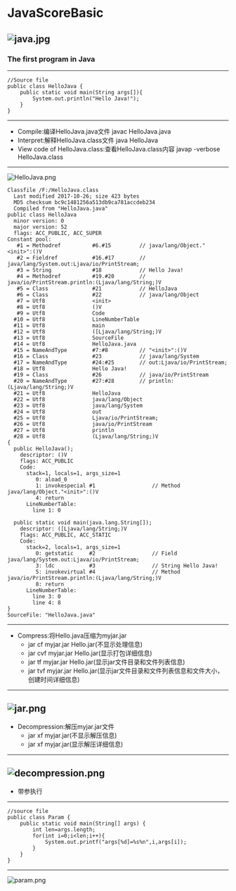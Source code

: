 # JavaScoreBasic
![java.jpg](https://github.com/Tanglong9344/JavaBasic/blob/master/picture/java.jpg)
---
### The first program in Java
---
```
//Source file
public class HelloJava {
	public static void main(String args[]){
		System.out.println("Hello Java!");
	}
}
```
---
+ Compile:编译HelloJava.java文件 javac HelloJava.java
+ Interpret:解释HelloJava.class文件 java HelloJava
+ View code of HelloJava.class:查看HelloJava.class内容 javap -verbose HelloJava.class
---
![HelloJava.png](https://github.com/Tanglong9344/JavaBasic/blob/master/picture/HelloJava.png)
```
Classfile /F:/HelloJava.class
  Last modified 2017-10-26; size 423 bytes
  MD5 checksum bc9c1481256a513db9ca781accdeb234
  Compiled from "HelloJava.java"
public class HelloJava
  minor version: 0
  major version: 52
  flags: ACC_PUBLIC, ACC_SUPER
Constant pool:
   #1 = Methodref          #6.#15         // java/lang/Object."<init>":()V
   #2 = Fieldref           #16.#17        // java/lang/System.out:Ljava/io/PrintStream;
   #3 = String             #18            // Hello Java!
   #4 = Methodref          #19.#20        // java/io/PrintStream.println:(Ljava/lang/String;)V
   #5 = Class              #21            // HelloJava
   #6 = Class              #22            // java/lang/Object
   #7 = Utf8               <init>
   #8 = Utf8               ()V
   #9 = Utf8               Code
  #10 = Utf8               LineNumberTable
  #11 = Utf8               main
  #12 = Utf8               ([Ljava/lang/String;)V
  #13 = Utf8               SourceFile
  #14 = Utf8               HelloJava.java
  #15 = NameAndType        #7:#8          // "<init>":()V
  #16 = Class              #23            // java/lang/System
  #17 = NameAndType        #24:#25        // out:Ljava/io/PrintStream;
  #18 = Utf8               Hello Java!
  #19 = Class              #26            // java/io/PrintStream
  #20 = NameAndType        #27:#28        // println:(Ljava/lang/String;)V
  #21 = Utf8               HelloJava
  #22 = Utf8               java/lang/Object
  #23 = Utf8               java/lang/System
  #24 = Utf8               out
  #25 = Utf8               Ljava/io/PrintStream;
  #26 = Utf8               java/io/PrintStream
  #27 = Utf8               println
  #28 = Utf8               (Ljava/lang/String;)V
{
  public HelloJava();
    descriptor: ()V
    flags: ACC_PUBLIC
    Code:
      stack=1, locals=1, args_size=1
         0: aload_0
         1: invokespecial #1                  // Method java/lang/Object."<init>":()V
         4: return
      LineNumberTable:
        line 1: 0

  public static void main(java.lang.String[]);
    descriptor: ([Ljava/lang/String;)V
    flags: ACC_PUBLIC, ACC_STATIC
    Code:
      stack=2, locals=1, args_size=1
         0: getstatic     #2                  // Field java/lang/System.out:Ljava/io/PrintStream;
         3: ldc           #3                  // String Hello Java!
         5: invokevirtual #4                  // Method java/io/PrintStream.println:(Ljava/lang/String;)V
         8: return
      LineNumberTable:
        line 3: 0
        line 4: 8
}
SourceFile: "HelloJava.java"
```
---
+ Compress:将Hello.java压缩为myjar.jar
	+ jar cf myjar.jar Hello.jar(不显示处理信息)
	+ jar cvf myjar.jar Hello.jar(显示打包详细信息)
	+ jar tf myjar.jar Hello.jar(显示jar文件目录和文件列表信息)
	+ jar tvf myjar.jar Hello.jar(显示jar文件目录和文件列表信息和文件大小，创建时间详细信息)
---
![jar.png](https://github.com/Tanglong9344/JavaBasic/blob/master/picture/jar.png)
---
+ Decompression:解压myjar.jar文件
	+ jar xf myjar.jar(不显示解压信息)
	+ jar xf myjar.jar(显示解压详细信息)
---
![decompression.png](https://github.com/Tanglong9344/JavaBasic/blob/master/picture/decompression.png)
---
+ 带参执行
---
```
//source file
public class Param {
	public static void main(String[] args) {
		int len=args.length;
		for(int i=0;i<len;i++){
			System.out.printf("args[%d]=%s%n",i,args[i]);
		}
	}
}
```
---
![param.png](https://github.com/Tanglong9344/JavaBasic/blob/master/picture/param.png)
